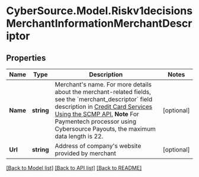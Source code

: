 # CyberSource.Model.Riskv1decisionsMerchantInformationMerchantDescriptor
## Properties

Name | Type | Description | Notes
------------ | ------------- | ------------- | -------------
**Name** | **string** | Merchant&#39;s name.  For more details about the merchant-related fields, see the &#x60;merchant_descriptor&#x60; field description in [Credit Card Services Using the SCMP API.](http://apps.cybersource.com/library/documentation/dev_guides/CC_Svcs_SCMP_API/html)  **Note** For Paymentech processor using Cybersource Payouts, the maximum data length is 22.  | [optional] 
**Url** | **string** | Address of company&#39;s website provided by merchant  | [optional] 

[[Back to Model list]](../README.md#documentation-for-models) [[Back to API list]](../README.md#documentation-for-api-endpoints) [[Back to README]](../README.md)

